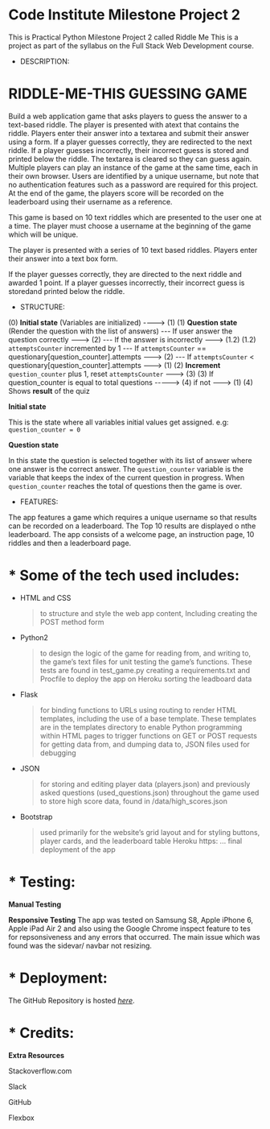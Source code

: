 # **Code Institute Milestone Project 2**

This is Practical Python Milestone Project 2 called Riddle Me This is a project as part of the syllabus on the Full Stack Web Development course.

* DESCRIPTION:

# **RIDDLE-ME-THIS** GUESSING GAME

Build a web application game that asks players to guess the answer to a text-based riddle.
The player is presented with atext that contains the riddle. Players
enter their answer into a textarea and submit their answer using a form.
If a player guesses correctly, they are redirected to the next riddle.
If a player guesses incorrectly, their incorrect guess is stored and printed
below the riddle. The textarea is cleared so they can guess again.
Multiple players can play an instance of the game at the same time, each in
their own browser.
Users are identified by a unique username, but note that no
authentication features such as a password are required for this project.
At the end of the game, the players score will be recorded on the leaderboard using their username as a reference.


This game is based on 10 text riddles which are presented to the user one at a time.
The player must choose a username at the beginning of the game which will be unique.

The player is presented with a series of 10 text based riddles. Players enter their answer into a text box form.

If the player guesses correctly, they are directed to the next riddle and awarded 1 point. If a player guesses incorrectly,
their incorrect guess is storedand printed below the riddle.

* STRUCTURE:

(0) **Initial state** (Variables are initialized) ----> (1)
(1) **Question state** (Render the question with the list of answers)
    --- If user answer the question correctly ---> (2)
    --- If the answer is incorrectly ---> (1.2) 
(1.2) `attemptsCounter` incremented by 1
    --- If `attemptsCounter` == questionary[question_counter].attempts ---> (2)
    --- If `attemptsCounter` < questionary[question_counter].attempts ---> (1)
(2) **Increment** `question_counter` plus 1, reset `attemptsCounter` ---> (3)
(3) If question_counter is equal to total questions -----> (4) if not ---> (1)
(4) Shows **result** of the quiz

**Initial state**

This is the state where all variables initial values get assigned. e.g:
`question_counter = 0`

**Question state**

In this state the question is selected together with its list of answer where
one answer is the correct answer. The `question_counter` variable is the
variable that keeps the index of the current question in progress.
When `question_counter` reaches the total of questions then the game is over.

* FEATURES:

The app features a game which requires a unique username so that results can be recorded on a leaderboard. 
The Top 10 results are displayed o nthe leaderboard. 
The app consists of a welcome page, an instruction page, 10 riddles and then a leaderboard page.

# * Some of the tech used includes:


* HTML and CSS

    > to structure and style the web app content, Including creating the POST method form
    
* Python2

    > to design the logic of the game
    > for reading from, and writing to, the game’s text files
    > for unit testing the game’s functions. These tests are found in test_game.py
    > creating a requirements.txt and Procfile to deploy the app on Heroku
    > sorting the leadboard data
    
* Flask

    > for binding functions to URLs using routing
    > to render HTML templates, including the use of a base template. These templates are in the templates directory
    > to enable Python programming within HTML pages
    > to trigger functions on GET or POST requests
    > for getting data from, and dumping data to, JSON files
    > used for debugging
    
* JSON

    > for storing and editing player data (players.json) and previously asked questions (used_questions.json) throughout the game
    > used to store high score data, found in /data/high_scores.json
    
* Bootstrap

    > used primarily for the website’s grid layout and for styling buttons, player cards, and the leaderboard table
    > Heroku https: ...
    > final deployment of the app
    
# * Testing:  

**Manual Testing**

**Responsive Testing** The app was tested on Samsung S8, Apple iPhone 6, 
Apple iPad Air 2 and also using the Google Chrome inspect feature to tes for repsonsiveness and any errors that occurred.
The main issue which was found was the sidevar/ navbar not resizing.

# * Deployment:

The GitHub Repository is hosted *[here](https://mirofrankovic.github.io/mi-Riddle-me-This/)*.

# * Credits:

**Extra Resources**

Stackoverflow.com

Slack

GitHub

Flexbox














